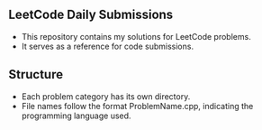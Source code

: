 ## LeetCode Daily Submissions
- This repository contains my solutions for LeetCode problems.
- It serves as a reference for code submissions.

## Structure
- Each problem category has its own directory.
- File names follow the format ProblemName.cpp, indicating the programming language used.
